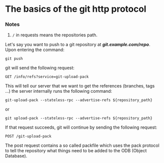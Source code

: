 # The basics of the git http protocol

### Notes
1. ```/``` in requests means the repositories path.

Let's say you want to push to a git repository at ***git.example.com/repo***.
Upon entering the command: 
```
git push
``` 
git will send the following request:
```
GET /info/refs?service=git-upload-pack
```

This will tell our server that we want to get the references (branches, tags ...) the server internally runs the following command: 
```
git-upload-pack --stateless-rpc --advertise-refs ${repository_path}
```
or
```
git upload-pack --stateless-rpc --advertise-refs ${repository_path}
```

If that request succeeds, git will continue by sending the following request:
```
POST /git-upload-pack
```
The post request contains a so called packfile which uses the pack protocol to tell the repository what things need to be added to the ODB (Object Database).
